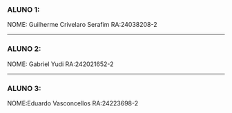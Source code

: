 ### ALUNO 1: 
NOME: Guilherme Crivelaro Serafim
RA:24038208-2

-----
### ALUNO 2: 
NOME: Gabriel Yudi
RA:242021652-2

-----
### ALUNO 3: 
NOME:Eduardo Vasconcellos
RA:24223698-2
